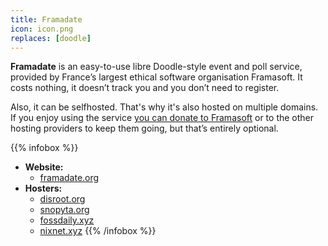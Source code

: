 ```yaml
---
title: Framadate
icon: icon.png
replaces: [doodle]
---
```


**Framadate** is an easy-to-use libre Doodle-style event and poll service, provided by France’s largest ethical software organisation Framasoft. It costs nothing, it doesn’t track you and you don’t need to register.

Also, it can be selfhosted. That's why it's also hosted on multiple domains. If you enjoy using the service [you can donate to Framasoft][frama-donate] or to the other hosting providers to keep them going, but that’s entirely optional.

{{% infobox %}}
- **Website:** 
    - [framadate.org](https://framadate.org/)
- **Hosters:**
    - [disroot.org](https://poll.disroot.org/)
    - [snopyta.org](https://poll.snopyta.org/)
    - [fossdaily.xyz](https://poll.fossdaily.xyz/)
    - [nixnet.xyz](https://poll.nixnet.xyz/)
{{% /infobox %}}

[frama-donate]: https://soutenir.framasoft.org/en/